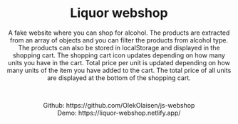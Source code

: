 

<h1 align="center">Liquor webshop</h1>





<p align="center"> A fake website where you can shop for alcohol. The products are extracted from an array of objects and you can filter the products from alcohol type. The products can also be stored in localStorage and displayed in the shopping cart. The shopping cart icon updates depending on how many units you have in the cart. Total price per unit is updated depending on how many units of the item you have added to the cart. The total price of all units are displayed at the bottom of the shopping cart. 
    <br> 
</p>
<br> 
<p align="center"> 
Github:  https://github.com/OlekOlaisen/js-webshop
    <br>
    Demo: https://liquor-webshop.netlify.app/ 
</p>
